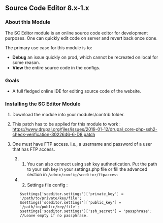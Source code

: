 Source Code Editor 8.x-1.x
--------------------------

### About this Module

The SC Editor module is an online source code editor for development purposes. One can quickly edit code on server and revert back once done.

The primary use case for this module is to:

- **Debug** an issue quickly on prod, which cannot be recreated on local for some reason.
- **View** the entire source code in the configs.

### Goals

- A full fledged online IDE for editing source code of the website.

### Installing the SC Editor Module

1. Download the module into your modules/contrib folder.

2. This patch has to be applied for this module to work : https://www.drupal.org/files/issues/2019-01-12/drupal_core-php-ssh2-check-verification-3022646-6-D8.patch

3. One must have FTP access. i.e., a username and password of a user that has FTP access.

    3. 1. You can also connect using ssh key authnetication. Put the path to your ssh key in your settings.php file or fill the advanced section in `/admin/config/sceditor/ftpaccess`
    3. 2. Settings file config : 
        ```
        $settings['sceditor.settings']['private_key'] = '/path/to/private/key/file';
        $settings['sceditor.settings']['public_key'] = '/path/to/public/key/file';
        $settings['sceditor.settings']['ssh_secret'] = 'passphrase'; //Leave empty if no passphrase.
        ```